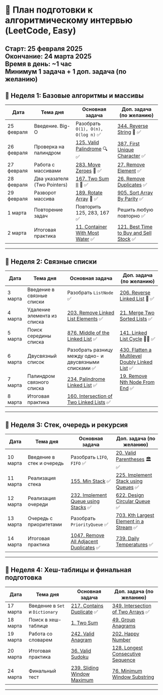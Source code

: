 # 📅 План подготовки к алгоритмическому интервью (LeetCode, Easy)
**Старт:** 25 февраля 2025  
**Окончание:** 24 марта 2025  
**Время в день:** ~1 час  
**Минимум 1 задача + 1 доп. задача (по желанию)**  
---
## **📌 Неделя 1: Базовые алгоритмы и массивы**
| Дата       | Тема дня                       | Основная задача | Доп. задача (по желанию) |
|------------|--------------------------------|-----------------|---------------------------|
| 25 февраля | Введение. Big-O                | Разобрать `O(1), O(n), O(log n)` ✅| [344. Reverse String](https://leetcode.com/problems/reverse-string/) 🔄 ✅|
| 26 февраля | Проверка на палиндром          | [125. Valid Palindrome](https://leetcode.com/problems/valid-palindrome/) 🔍 ✅| [387. First Unique Character](https://leetcode.com/problems/first-unique-character-in-a-string/) ✅|
| 27 февраля | Работа с массивами             | [283. Move Zeroes](https://leetcode.com/problems/move-zeroes/) 🚀 ✅| [27. Remove Element](https://leetcode.com/problems/remove-element/) ✅|
| 28 февраля | Два указателя (Two Pointers)   | [167. Two Sum II](https://leetcode.com/problems/two-sum-ii-input-array-is-sorted/) 🎯 ✅| [26. Remove Duplicates](https://leetcode.com/problems/remove-duplicates-from-sorted-array/) ✅|
| 29 февраля | Разворот массива               | [189. Rotate Array](https://leetcode.com/problems/rotate-array/) 🔄 ✅| [905. Sort Array By Parity](https://leetcode.com/problems/sort-array-by-parity/) ✅|
| 1 марта    | Повторение задач               | Повторить 125, 283, 167 ✅| Решить любую повторно ✅|
| 2 марта    | Итоговая практика              | [11. Container With Most Water](https://leetcode.com/problems/container-with-most-water/) ✅| [121. Best Time to Buy and Sell Stock](https://leetcode.com/problems/best-time-to-buy-and-sell-stock/) ✅|
---
## **📌 Неделя 2: Связные списки**
| Дата      | Тема дня                        | Основная задача | Доп. задача (по желанию) |
|-----------|---------------------------------|-----------------|---------------------------|
| 3 марта   | Введение в связные списки       | Разобрать `ListNode` ✅| [206. Reverse Linked List](https://leetcode.com/problems/reverse-linked-list/) 🔄 ✅|
| 4 марта   | Удаление элемента из списка     | [203. Remove Linked List Elements](https://leetcode.com/problems/remove-linked-list-elements/) ✅| [21. Merge Two Sorted Lists](https://leetcode.com/problems/merge-two-sorted-lists/) ✅|
| 5 марта   | Поиск середины списка           | [876. Middle of the Linked List](https://leetcode.com/problems/middle-of-the-linked-list/) ✅| [141. Linked List Cycle](https://leetcode.com/problems/linked-list-cycle/) 🏃‍♂️  ✅|
| 6 марта   | Двусвязный список               | Разобрать разницу между одно- и двусвязными списками ✅| [430. Flatten a Multilevel Doubly Linked List](https://leetcode.com/problems/flatten-a-multilevel-doubly-linked-list/) ✅|
| 7 марта   | Палиндром связного списка       | [234. Palindrome Linked List](https://leetcode.com/problems/palindrome-linked-list/) ✅| [19. Remove Nth Node From End](https://leetcode.com/problems/remove-nth-node-from-end-of-list/) ✅|
| 8 марта   | Итоговая практика               | [160. Intersection of Two Linked Lists](https://leetcode.com/problems/intersection-of-two-linked-lists/) ✅| | [2. Add Two Numbers](https://leetcode.com/problems/add-two-numbers/) ✅|
---
## **📌 Неделя 3: Стек, очередь и рекурсия**
| Дата      | Тема дня                        | Основная задача | Доп. задача (по желанию) |
|-----------|---------------------------------|-----------------|---------------------------|
| 10 марта  | Введение в стек и очередь       | Разобрать `LIFO`, `FIFO` ✅| [20. Valid Parentheses](https://leetcode.com/problems/valid-parentheses/) 🏛 ✅|
| 11 марта  | Реализация стека                | [155. Min Stack](https://leetcode.com/problems/min-stack/) ✅| [225. Implement Stack using Queues](https://leetcode.com/problems/implement-stack-using-queues/)  ✅|
| 12 марта  | Реализация очереди              | [232. Implement Queue using Stacks](https://leetcode.com/problems/implement-queue-using-stacks/) ✅| [622. Design Circular Queue](https://leetcode.com/problems/design-circular-queue/) ✅||
| 13 марта  | Очередь с приоритетами          | Разобрать `PriorityQueue` ✅| [703. Kth Largest Element in a Stream](https://leetcode.com/problems/kth-largest-element-in-a-stream/) ✅|
| 14 марта  | Итоговая практика               | [1047. Remove All Adjacent Duplicates](https://leetcode.com/problems/remove-all-adjacent-duplicates-in-string/)  ✅| [739. Daily Temperatures](https://leetcode.com/problems/daily-temperatures/) ✅|
---
## **📌 Неделя 4: Хеш-таблицы и финальная подготовка**
| Дата      | Тема дня                        | Основная задача | Доп. задача (по желанию) |
|-----------|---------------------------------|-----------------|---------------------------|
| 17 марта  | Введение в `Set` и `Dictionary` | [217. Contains Duplicate](https://leetcode.com/problems/contains-duplicate/) ✅| [349. Intersection of Two Arrays](https://leetcode.com/problems/intersection-of-two-arrays/) ✅|
| 18 марта  | Поиск в хеш-таблице             | [1. Two Sum](https://leetcode.com/problems/two-sum/) | [49. Group Anagrams](https://leetcode.com/problems/group-anagrams/) |
| 19 марта  | Работа со словарем              | [242. Valid Anagram](https://leetcode.com/problems/valid-anagram/) | [202. Happy Number](https://leetcode.com/problems/happy-number/) |
| 20 марта  | Итоговая практика               | [36. Valid Sudoku](https://leetcode.com/problems/valid-sudoku/) | [128. Longest Consecutive Sequence](https://leetcode.com/problems/longest-consecutive-sequence/) |
| 24 марта  | Финальный тест                  | [239. Sliding Window Maximum](https://leetcode.com/problems/sliding-window-maximum/) | [76. Minimum Window Substring](https://leetcode.com/problems/minimum-window-substring/) |
---
